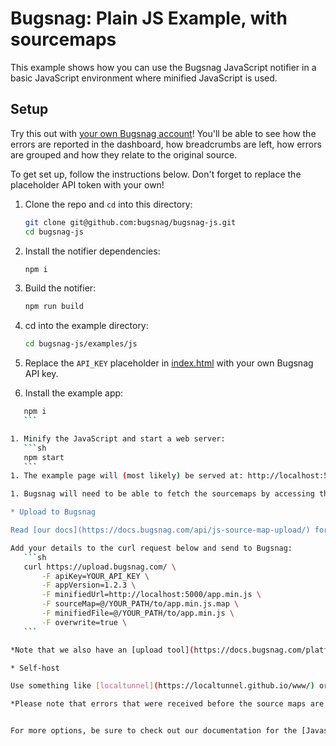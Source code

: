 # Bugsnag: Plain JS Example, with sourcemaps

This example shows how you can use the Bugsnag JavaScript notifier in a basic
JavaScript environment where minified JavaScript is used.

## Setup

Try this out with [your own Bugsnag account](https://app.bugsnag.com/user/new)!
You'll be able to see how the errors are reported in the dashboard, how breadcrumbs
are left, how errors are grouped and how they relate to the original source.

To get set up, follow the instructions below. Don't forget to replace the placeholder
API token with your own!

1. Clone the repo and `cd` into this directory:
    ```sh
    git clone git@github.com:bugsnag/bugsnag-js.git
    cd bugsnag-js
    ```
1. Install the notifier dependencies:
    ```sh
    npm i
    ```
1. Build the notifier:
    ```sh
    npm run build
    ```

1. cd into the example directory:
    ```sh
    cd bugsnag-js/examples/js
    ```

1. Replace the `API_KEY` placeholder in [index.html](index.html) with your own Bugsnag API key.

1. Install the example app:
 ```sh
    npm i
    ```

1. Minify the JavaScript and start a web server:
    ```sh
    npm start
    ```
1. The example page will (most likely) be served at: http://localhost:5000 _BUT!_ see the next step…

1. Bugsnag will need to be able to fetch the sourcemaps by accessing the URL from the outside world so "localhost" won't cut it!  You have the options of uploading your source maps to Bugsnag, or self-hosting.

* Upload to Bugsnag

Read [our docs](https://docs.bugsnag.com/api/js-source-map-upload/) for full details, but this will get you started for your example app's source maps.

Add your details to the curl request below and send to Bugsnag:
    ```sh
    curl https://upload.bugsnag.com/ \
        -F apiKey=YOUR_API_KEY \
        -F appVersion=1.2.3 \
        -F minifiedUrl=http://localhost:5000/app.min.js \
        -F sourceMap=@/YOUR_PATH/to/app.min.js.map \
        -F minifiedFile=@/YOUR_PATH/to/app.min.js \
        -F overwrite=true \
    ```

*Note that we also have an [upload tool](https://docs.bugsnag.com/platforms/browsers/js/source-maps/#upload-tool) to make frequent uploading easier.*

* Self-host

Use something like [localtunnel](https://localtunnel.github.io/www/) or [ngrok](https://ngrok.com/) to expose your local port to the world, then be sure to host the example app on that URL (e.g. if you used localtunnel it would be something like https://zriinngpfy.localtunnel.me)

*Please note that errors that were received before the source maps are uploaded will not be retrospectively de-obfuscated.*


For more options, be sure to check out our documentation for the [Javascript notifier](https://docs.bugsnag.com/platforms/browsers/js/)  and using [source maps](https://docs.bugsnag.com/platforms/browsers/js/source-maps/) with Bugsnag.